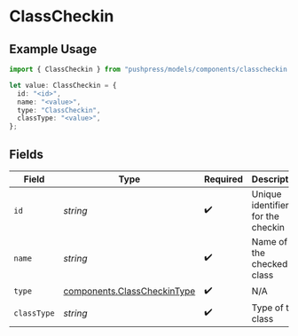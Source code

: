 # ClassCheckin

## Example Usage

```typescript
import { ClassCheckin } from "pushpress/models/components/classcheckin.js";

let value: ClassCheckin = {
  id: "<id>",
  name: "<value>",
  type: "ClassCheckin",
  classType: "<value>",
};
```

## Fields

| Field                                                                      | Type                                                                       | Required                                                                   | Description                                                                |
| -------------------------------------------------------------------------- | -------------------------------------------------------------------------- | -------------------------------------------------------------------------- | -------------------------------------------------------------------------- |
| `id`                                                                       | *string*                                                                   | :heavy_check_mark:                                                         | Unique identifier for the checkin                                          |
| `name`                                                                     | *string*                                                                   | :heavy_check_mark:                                                         | Name of the checked-in class                                               |
| `type`                                                                     | [components.ClassCheckinType](../../models/components/classcheckintype.md) | :heavy_check_mark:                                                         | N/A                                                                        |
| `classType`                                                                | *string*                                                                   | :heavy_check_mark:                                                         | Type of the class                                                          |